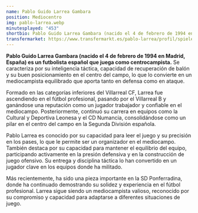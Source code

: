 ```yaml
---
name: Pablo Guido Larrea Gambara
position: Mediocentro
img: pablo-larrea.webp
minutesplayed: "453" 
shortbio: Pablo Guido Larrea Gambara (nacido el 4 de febrero de 1994 en Madrid, España) es un futbolista español que juega como centrocampista.
transfermarket: https://www.transfermarkt.es/pablo-larrea/profil/spieler/373353
---
```


**Pablo Guido Larrea Gambara (nacido el 4 de febrero de 1994 en Madrid, España) es un futbolista español que juega como centrocampista.** Se caracteriza por su inteligencia táctica, capacidad de recuperación de balón y su buen posicionamiento en el centro del campo, lo que lo convierte en un mediocampista equilibrado que aporta tanto en defensa como en ataque.

Formado en las categorías inferiores del Villarreal CF, Larrea fue ascendiendo en el fútbol profesional, pasando por el Villarreal B y ganándose una reputación como un jugador trabajador y confiable en el mediocampo. Posteriormente, continuó su carrera en equipos como la Cultural y Deportiva Leonesa y el CD Numancia, consolidándose como un pilar en el centro del campo en la Segunda División española.

Pablo Larrea es conocido por su capacidad para leer el juego y su precisión en los pases, lo que le permite ser un organizador en el mediocampo. También destaca por su capacidad para mantener el equilibrio del equipo, participando activamente en la presión defensiva y en la construcción de juego ofensivo. Su entrega y disciplina táctica lo han convertido en un jugador clave en los equipos donde ha militado.

Más recientemente, ha sido una pieza importante en la SD Ponferradina, donde ha continuado demostrando su solidez y experiencia en el fútbol profesional. Larrea sigue siendo un mediocampista valioso, reconocido por su compromiso y capacidad para adaptarse a diferentes situaciones de juego.